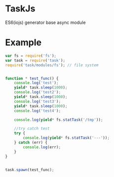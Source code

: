 TaskJs
===================

ES6(iojs) generator base async module



Example
===================

```javascript
var fs = require('fs');
var task = require('task');
require('task/modules/fs'); // file system


function * test_func() {
	console.log('test');
	yield* task.sleep(1000);
	console.log('test2');
	yield* task.sleep(1000);
	console.log('test3');
	yield* task.sleep(1000);
	console.log('test4');

	console.log(yield* fs.statTask('/tmp'));

	//try catch test
	try {
		console.log(yield* fs.statTask('---'));
	} catch (err) {
		console.log(err);
	}
}


task.spawn(test_func);
```

